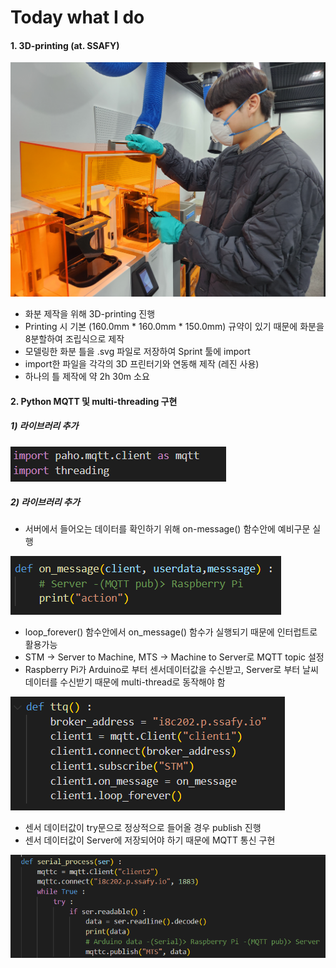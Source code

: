 # Today what I do

#### 1. 3D-printing (at. SSAFY)

![image.png](./image.png)

- 화분 제작을 위해 3D-printing 진행
- Printing 시 기본 (160.0mm * 160.0mm * 150.0mm) 규약이 있기 때문에 화분을 8분할하여 조립식으로 제작
- 모델링한 화분 틀을 .svg 파일로 저장하여 Sprint 툴에 import
- import한 파일을 각각의 3D 프린터기와 연동해 제작 (레진 사용)
- 하나의 틀 제작에 약 2h 30m 소요

#### 2. Python MQTT 및 multi-threading 구현

##### 1) 라이브러리 추가

![image-1.png](./image-1.png)

##### 2) 라이브러리 추가
- 서버에서 들어오는 데이터를 확인하기 위해 on-message() 함수안에 예비구문 실행

![image-2.png](./image-2.png)

- loop_forever() 함수안에서 on_message() 함수가 실행되기 때문에 인터럽트로 활용가능
- STM -> Server to Machine, MTS -> Machine to Server로 MQTT topic 설정
- Raspberry Pi가 Arduino로 부터 센서데이터값을 수신받고, Server로 부터 날씨 데이터를 수신받기 때문에 multi-thread로 동작해야 함

![image-4.png](./image-4.png)

- 센서 데이터값이 try문으로 정상적으로 들어올 경우 publish 진행
- 센서 데이터값이 Server에 저장되어야 하기 때문에 MQTT 통신 구현

![image-3.png](./image-3.png)
